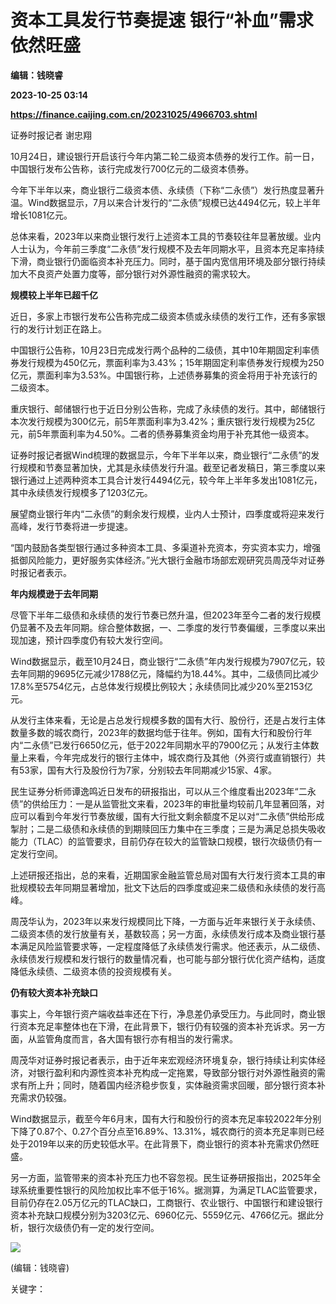# 资本工具发行节奏提速 银行“补血”需求依然旺盛
**编辑：钱晓睿**

**2023-10-25 03:14**

**https://finance.caijing.com.cn/20231025/4966703.shtml**

证券时报记者 谢忠翔

10月24日，建设银行开启该行今年内第二轮二级资本债券的发行工作。前一日，中国银行发布公告称，该行完成发行700亿元的二级资本债券。

今年下半年以来，商业银行二级资本债、永续债（下称“二永债”）发行热度显著升温。Wind数据显示，7月以来合计发行的“二永债”规模已达4494亿元，较上半年增长1081亿元。

总体来看，2023年以来商业银行发行上述资本工具的节奏较往年显著放缓。业内人士认为，今年前三季度“二永债”发行规模不及去年同期水平，且资本充足率持续下滑，商业银行仍面临资本补充压力。同时，基于国内宽信用环境及部分银行持续加大不良资产处置力度等，部分银行对外源性融资的需求较大。

**规模较上半年已超千亿**

近日，多家上市银行发布公告称完成二级资本债或永续债的发行工作，还有多家银行的发行计划正在路上。

中国银行公告称，10月23日完成发行两个品种的二级债，其中10年期固定利率债券发行规模为450亿元，票面利率为3.43%；15年期固定利率债券发行规模为250亿元，票面利率为3.53%。中国银行称，上述债券募集的资金将用于补充该行的二级资本。

重庆银行、邮储银行也于近日分别公告称，完成了永续债的发行。其中，邮储银行本次发行规模为300亿元，前5年票面利率为3.42%；重庆银行发行规模为25亿元，前5年票面利率为4.50%。二者的债券募集资金均用于补充其他一级资本。

证券时报记者据Wind梳理的数据显示，今年下半年以来，商业银行“二永债”的发行规模和节奏显著加快，尤其是永续债发行升温。截至记者发稿日，第三季度以来银行通过上述两种资本工具合计发行4494亿元，较今年上半年多发出1081亿元，其中永续债发行规模多了1203亿元。

展望商业银行年内“二永债”的剩余发行规模，业内人士预计，四季度或将迎来发行高峰，发行节奏将进一步提速。

“国内鼓励各类型银行通过多种资本工具、多渠道补充资本，夯实资本实力，增强抵御风险能力，更好服务实体经济。”光大银行金融市场部宏观研究员周茂华对证券时报记者表示。

**年内规模逊于去年同期**

尽管下半年二级债和永续债的发行节奏已然升温，但2023年至今二者的发行规模仍显著不及去年同期。综合整体数据，一、二季度的发行节奏偏缓，三季度以来出现加速，预计四季度仍有较大发行空间。

Wind数据显示，截至10月24日，商业银行“二永债”年内发行规模为7907亿元，较去年同期的9695亿元减少1788亿元，降幅约为18.44%。其中，二级债同比减少17.8%至5754亿元，占总体发行规模比例较大；永续债同比减少20%至2153亿元。

从发行主体来看，无论是占总发行规模多数的国有大行、股份行，还是占发行主体数量多数的城农商行，2023年的数据均低于往年。例如，国有大行和股份行年内“二永债”已发行6650亿元，低于2022年同期水平的7900亿元；从发行主体数量上来看，今年完成发行的银行主体中，城农商行及其他（外资行或直销银行）共有53家，国有大行及股份行为7家，分别较去年同期减少15家、4家。

民生证券分析师谭逸鸣近日发布的研报指出，可以从三个维度看出2023年“二永债”的供给压力：一是从监管批文来看，2023年的审批量均较前几年显著回落，对应可以看到今年发行节奏放缓，国有大行批文剩余额度不足以对“二永债”供给形成掣肘；二是二级债和永续债的到期赎回压力集中在三季度；三是为满足总损失吸收能力（TLAC）的监管要求，目前仍存在较大的监管缺口规模，银行次级债仍有一定发行空间。

上述研报还指出，总的来看，近期国家金融监管总局对国有大行发行资本工具的审批规模较去年同期显著增加，批文下达后的四季度或迎来二级债和永续债的发行高峰。

周茂华认为，2023年以来发行规模同比下降，一方面与近年来银行关于永续债、二级资本债的发行放量有关，基数较高；另一方面，永续债发行成本及商业银行基本满足风险监管要求等，一定程度降低了永续债发行需求。他还表示，从二级债、永续债发行规模和发行银行的数量情况看，也可能与部分银行优化资产结构，适度降低永续债、二级资本债的投资规模有关。

**仍有较大资本补充缺口**

事实上，今年银行资产端收益率还在下行，净息差仍承受压力。与此同时，商业银行资本充足率整体也在下滑，在此背景下，银行仍有较强的资本补充诉求。另一方面，从监管角度而言，各大国有银行亦有相当的发行需求。

周茂华对证券时报记者表示，由于近年来宏观经济环境复杂，银行持续让利实体经济，对银行盈利和内源性资本补充构成一定拖累，导致部分银行对外源性融资的需求有所上升；同时，随着国内经济稳步恢复，实体融资需求回暖，部分银行资本补充需求仍较强。

Wind数据显示，截至今年6月末，国有大行和股份行的资本充足率较2022年分别下降了0.87个、0.27个百分点至16.89%、13.31%，城农商行的资本充足率则已经处于2019年以来的历史较低水平。在此背景下，商业银行的资本补充需求仍然旺盛。

另一方面，监管带来的资本补充压力也不容忽视。民生证券研报指出，2025年全球系统重要性银行的风险加权比率不低于16%。据测算，为满足TLAC监管要求，目前仍存在2.05万亿元的TLAC缺口，工商银行、农业银行、中国银行和建设银行资本补充缺口规模分别为3203亿元、6960亿元、5559亿元、4766亿元。据此分析，银行次级债仍有一定的发行空间。

![](https://tx1.cdn.caijing.com.cn/2014-03-27/114048455.jpg)

(编辑：钱晓睿)

关键字：